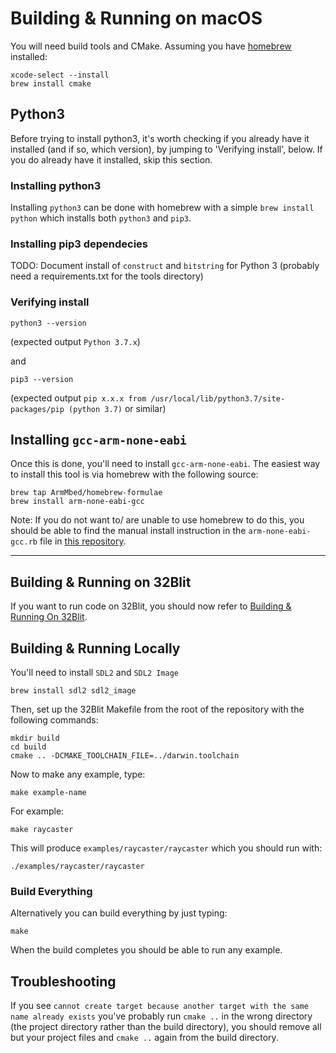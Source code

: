 # Building & Running on macOS

You will need build tools and CMake. Assuming you have [homebrew](https://docs.brew.sh/Installation) installed:

``` shell
xcode-select --install
brew install cmake
```

## Python3

Before trying to install python3, it's worth checking if you already have it installed (and if so, which version), by jumping to 'Verifying install', below. If you do already have it installed, skip this section.

### Installing python3

Installing `python3` can be done with homebrew with a simple `brew install python` which installs both `python3` and `pip3`.

###  Installing pip3 dependecies

TODO: Document install of `construct` and `bitstring` for Python 3 (probably need a requirements.txt for the tools directory)

###  Verifying install
``` shell
python3 --version
```
(expected output `Python 3.7.x`)

and 
``` shell
pip3 --version
```
(expected output `pip x.x.x from /usr/local/lib/python3.7/site-packages/pip (python 3.7)` or similar)  

<a name="gcc"/></a>
## Installing `gcc-arm-none-eabi`

Once this is done, you'll need to install `gcc-arm-none-eabi`. The easiest way to install this tool is via homebrew with the following source:

``` shell
brew tap ArmMbed/homebrew-formulae
brew install arm-none-eabi-gcc
```

Note:
If you do not want to/ are unable to use homebrew to do this, you should be able to find the manual install instruction in the `arm-none-eabi-gcc.rb` file in [this repository](https://github.com/ARMmbed/homebrew-formulae).

______

## Building & Running on 32Blit

If you want to run code on 32Blit, you should now refer to [Building & Running On 32Blit](32blit.md).

## Building & Running Locally

You'll need to install `SDL2` and `SDL2 Image`

``` shell
brew install sdl2 sdl2_image
```

Then, set up the 32Blit Makefile from the root of the repository with the following commands:

```shell
mkdir build
cd build
cmake .. -DCMAKE_TOOLCHAIN_FILE=../darwin.toolchain
```

Now to make any example, type:

```shell
make example-name
```

For example:

```shell
make raycaster
```

This will produce `examples/raycaster/raycaster` which you should run with:

```shell
./examples/raycaster/raycaster
```

### Build Everything

Alternatively you can build everything by just typing:

```shell
make
```

When the build completes you should be able to run any example.

## Troubleshooting

If you see `cannot create target because another target with the same name already exists` you've probably run `cmake ..` in the wrong directory (the project directory rather than the build directory), you should remove all but your project files and `cmake ..` again from the build directory.